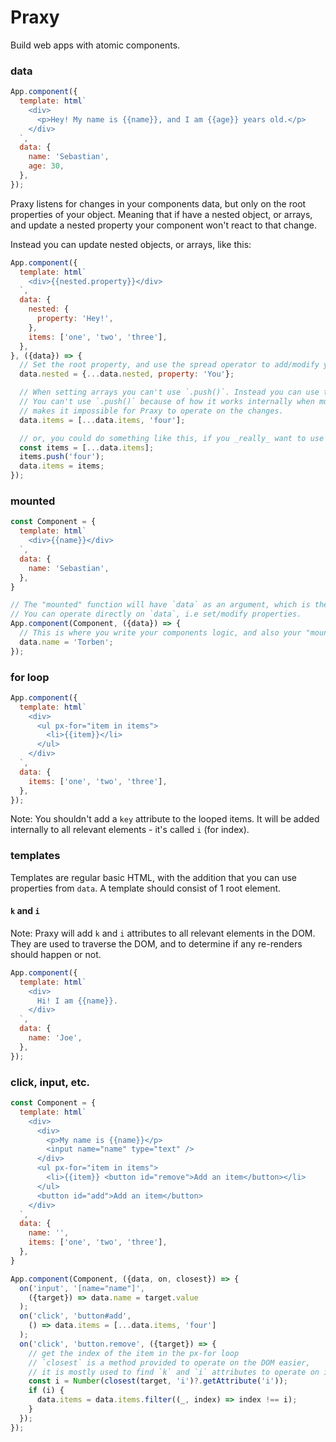 # Praxy

Build web apps with atomic components.

### data

```js
App.component({
  template: html`
    <div>
      <p>Hey! My name is {{name}}, and I am {{age}} years old.</p>
    </div>
  `,
  data: {
    name: 'Sebastian',
    age: 30,
  },
});
```

Praxy listens for changes in your components data, but only on the root properties of your object.
Meaning that if have a nested object, or arrays, and update a nested property your component won't react to that change.

Instead you can update nested objects, or arrays, like this:

```js
App.component({
  template: html`
    <div>{{nested.property}}</div>
  `,
  data: {
    nested: {
      property: 'Hey!',
    },
    items: ['one', 'two', 'three'],
  },
}, ({data}) => {
  // Set the root property, and use the spread operator to add/modify your property
  data.nested = {...data.nested, property: 'You'};

  // When setting arrays you can't use `.push()`. Instead you can use the spread operator.
  // You can't use `.push()` because of how it works internally when mutating the array, which
  // makes it impossible for Praxy to operate on the changes.
  data.items = [...data.items, 'four'];

  // or, you could do something like this, if you _really_ want to use `.push()`:
  const items = [...data.items];
  items.push('four');
  data.items = items;
});
```

### mounted

```js
const Component = {
  template: html`
    <div>{{name}}</div>
  `,
  data: {
    name: 'Sebastian',
  },
}

// The "mounted" function will have `data` as an argument, which is the data of your component.
// You can operate directly on `data`, i.e set/modify properties.
App.component(Component, ({data}) => {
  // This is where you write your components logic, and also your "mounted" hook.
  data.name = 'Torben';
});
```

### for loop

```js
App.component({
  template: html`
    <div>
      <ul px-for="item in items">
        <li>{{item}}</li>
      </ul>
    </div>
  `,
  data: {
    items: ['one', 'two', 'three'],
  },
});
```

Note: You shouldn't add a `key` attribute to the looped items. It will be added internally to all relevant elements - it's called `i` (for index).

### templates

Templates are regular basic HTML, with the addition that you can use properties
from `data`. A template should consist of 1 root element.

#### `k` and `i`

Note: Praxy will add `k` and `i` attributes to all relevant elements in the DOM.
They are used to traverse the DOM, and to determine if any re-renders should happen or not.

```js
App.component({
  template: html`
    <div>
      Hi! I am {{name}}.
    </div>
  `,
  data: {
    name: 'Joe',
  },
});
```

### click, input, etc.

```js
const Component = {
  template: html`
    <div>
      <div>
        <p>My name is {{name}}</p>
        <input name="name" type="text" />
      </div>
      <ul px-for="item in items">
        <li>{{item}} <button id="remove">Add an item</button></li>
      </ul>
      <button id="add">Add an item</button>
    </div>
  `,
  data: {
    name: '',
    items: ['one', 'two', 'three'],
  },
}

App.component(Component, ({data, on, closest}) => {
  on('input', '[name="name"]',
    ({target}) => data.name = target.value
  );
  on('click', 'button#add',
    () => data.items = [...data.items, 'four']
  );
  on('click', 'button.remove', ({target}) => {
    // get the index of the item in the px-for loop
    // `closest` is a method provided to operate on the DOM easier,
    // it is mostly used to find `k` and `i` attributes to operate on in event handlers like this one.
    const i = Number(closest(target, 'i')?.getAttribute('i'));
    if (i) {
      data.items = data.items.filter((_, index) => index !== i);
    }
  });
});
```

